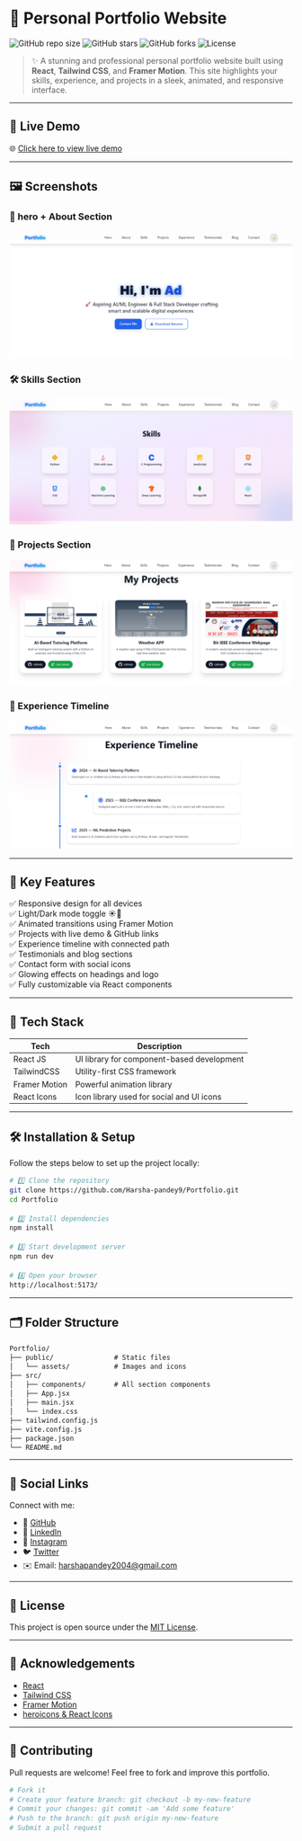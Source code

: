 # 🚀 Personal Portfolio Website

![GitHub repo size](https://img.shields.io/github/repo-size/Adarsh130/Portfolio?color=blue&style=flat-square)
![GitHub stars](https://img.shields.io/github/stars/Adarsh130/Portfolio?style=flat-square)
![GitHub forks](https://img.shields.io/github/forks/Adarsh130/Portfolio?style=flat-square)
![License](https://img.shields.io/github/license/Adarsh130/Portfolio?style=flat-square)

> ✨ A stunning and professional personal portfolio website built using **React**, **Tailwind CSS**, and **Framer Motion**. This site highlights your skills, experience, and projects in a sleek, animated, and responsive interface.

---

## 📸 Live Demo

🌐 [Click here to view live demo](https://adarsh1306-portfolio.vercel.app/)

---

## 🖼️ Screenshots

### 🔷 hero + About Section  
![hero and About](./readme-assets/home.png)


### 🛠️ Skills Section  
![Skills](./readme-assets/skills.png)


### 📂 Projects Section  
![Projects](./readme-assets/projects.png)


### 🧩 Experience Timeline  
![Experience](./readme-assets/Experience.png)


---

## 🧩 Key Features

✅ Responsive design for all devices  
✅ Light/Dark mode toggle ☀️🌙  
✅ Animated transitions using Framer Motion  
✅ Projects with live demo & GitHub links  
✅ Experience timeline with connected path  
✅ Testimonials and blog sections  
✅ Contact form with social icons  
✅ Glowing effects on headings and logo  
✅ Fully customizable via React components

---

## 🔧 Tech Stack

| Tech       | Description                   |
|------------|-------------------------------|
| React JS   | UI library for component-based development |
| TailwindCSS | Utility-first CSS framework    |
| Framer Motion | Powerful animation library     |
| React Icons  | Icon library used for social and UI icons |

---

## 🛠️ Installation & Setup

Follow the steps below to set up the project locally:

```bash
# 1️⃣ Clone the repository
git clone https://github.com/Harsha-pandey9/Portfolio.git
cd Portfolio

# 2️⃣ Install dependencies
npm install

# 3️⃣ Start development server
npm run dev

# 4️⃣ Open your browser
http://localhost:5173/
```

---

## 🗂️ Folder Structure

```
Portfolio/
├── public/               # Static files
│   └── assets/           # Images and icons
├── src/
│   ├── components/       # All section components
│   ├── App.jsx
│   ├── main.jsx
│   └── index.css
├── tailwind.config.js
├── vite.config.js
├── package.json
└── README.md
```

---

## 🔗 Social Links

Connect with me:

- 🔗 [GitHub](https://github.com/Harsha-pandey9)
- 💼 [LinkedIn](https://linkedin.com/in/harsha-pandey-399025234)
- 📸 [Instagram](https://instagram.com/your_username)
- 🐦 [Twitter](https://twitter.com/your_username)
- ✉️ Email: harshapandey2004@gmail.com

---

## 📜 License

This project is open source under the [MIT License](LICENSE).

---

## 🙌 Acknowledgements

- [React](https://react.dev/)
- [Tailwind CSS](https://tailwindcss.com/)
- [Framer Motion](https://www.framer.com/motion/)
- [heroicons & React Icons](https://react-icons.github.io/react-icons/)

---

## 🧠 Contributing

Pull requests are welcome! Feel free to fork and improve this portfolio.

```bash
# Fork it
# Create your feature branch: git checkout -b my-new-feature
# Commit your changes: git commit -am 'Add some feature'
# Push to the branch: git push origin my-new-feature
# Submit a pull request
```

